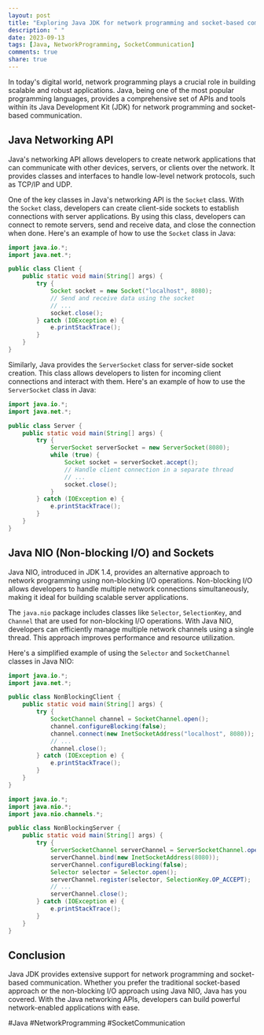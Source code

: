 ```yaml
---
layout: post
title: "Exploring Java JDK for network programming and socket-based communication"
description: " "
date: 2023-09-13
tags: [Java, NetworkProgramming, SocketCommunication]
comments: true
share: true
---
```


In today's digital world, network programming plays a crucial role in building scalable and robust applications. Java, being one of the most popular programming languages, provides a comprehensive set of APIs and tools within its Java Development Kit (JDK) for network programming and socket-based communication.

## Java Networking API

Java's networking API allows developers to create network applications that can communicate with other devices, servers, or clients over the network. It provides classes and interfaces to handle low-level network protocols, such as TCP/IP and UDP.

One of the key classes in Java's networking API is the `Socket` class. With the `Socket` class, developers can create client-side sockets to establish connections with server applications. By using this class, developers can connect to remote servers, send and receive data, and close the connection when done. Here's an example of how to use the `Socket` class in Java:

```java
import java.io.*;
import java.net.*;

public class Client {
    public static void main(String[] args) {
        try {
            Socket socket = new Socket("localhost", 8080);
            // Send and receive data using the socket
            // ...
            socket.close();
        } catch (IOException e) {
            e.printStackTrace();
        }
    }
}
```

Similarly, Java provides the `ServerSocket` class for server-side socket creation. This class allows developers to listen for incoming client connections and interact with them. Here's an example of how to use the `ServerSocket` class in Java:

```java
import java.io.*;
import java.net.*;

public class Server {
    public static void main(String[] args) {
        try {
            ServerSocket serverSocket = new ServerSocket(8080);
            while (true) {
                Socket socket = serverSocket.accept();
                // Handle client connection in a separate thread
                // ...
                socket.close();
            }
        } catch (IOException e) {
            e.printStackTrace();
        }
    }
}
```

## Java NIO (Non-blocking I/O) and Sockets

Java NIO, introduced in JDK 1.4, provides an alternative approach to network programming using non-blocking I/O operations. Non-blocking I/O allows developers to handle multiple network connections simultaneously, making it ideal for building scalable server applications.

The `java.nio` package includes classes like `Selector`, `SelectionKey`, and `Channel` that are used for non-blocking I/O operations. With Java NIO, developers can efficiently manage multiple network channels using a single thread. This approach improves performance and resource utilization.

Here's a simplified example of using the `Selector` and `SocketChannel` classes in Java NIO:

```java
import java.io.*;
import java.net.*;

public class NonBlockingClient {
    public static void main(String[] args) {
        try {
            SocketChannel channel = SocketChannel.open();
            channel.configureBlocking(false);
            channel.connect(new InetSocketAddress("localhost", 8080));
            // ...
            channel.close();
        } catch (IOException e) {
            e.printStackTrace();
        }
    }
}

import java.io.*;
import java.nio.*;
import java.nio.channels.*;

public class NonBlockingServer {
    public static void main(String[] args) {
        try {
            ServerSocketChannel serverChannel = ServerSocketChannel.open();
            serverChannel.bind(new InetSocketAddress(8080));
            serverChannel.configureBlocking(false);
            Selector selector = Selector.open();
            serverChannel.register(selector, SelectionKey.OP_ACCEPT);
            // ...
            serverChannel.close();
        } catch (IOException e) {
            e.printStackTrace();
        }
    }
}
```

## Conclusion

Java JDK provides extensive support for network programming and socket-based communication. Whether you prefer the traditional socket-based approach or the non-blocking I/O approach using Java NIO, Java has you covered. With the Java networking APIs, developers can build powerful network-enabled applications with ease.

#Java #NetworkProgramming #SocketCommunication